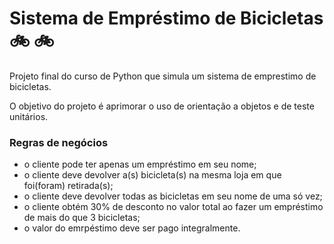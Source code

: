 # Sistema de Empréstimo de Bicicletas :bike: :bike:

Projeto final do curso de Python que simula um sistema de emprestimo de bicicletas. 

O objetivo do projeto é aprimorar o uso de orientação a objetos e de teste unitários.

### Regras de negócios

- o cliente pode ter apenas um empréstimo em seu nome;
- o cliente deve devolver a(s) bicicleta(s) na mesma loja em que foi(foram) retirada(s);
- o cliente deve devolver todas as bicicletas em seu nome de uma só vez;
- o cliente obtém 30% de desconto no valor total ao fazer um empréstimo de mais do que 3 bicicletas;
- o valor do emrpéstimo deve ser pago integralmente.